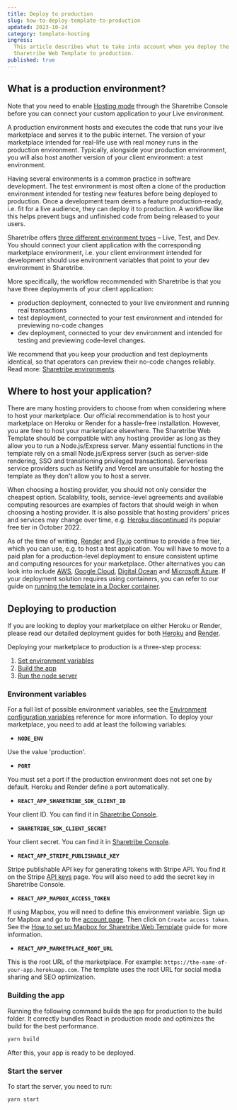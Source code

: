 ```yaml
---
title: Deploy to production
slug: how-to-deploy-template-to-production
updated: 2023-10-24
category: template-hosting
ingress:
  This article describes what to take into account when you deploy the
  Sharetribe Web Template to production.
published: true
---
```


## What is a production environment?

<info>
Note that you need to enable <a href='https://www.sharetribe.com/help/en/articles/8944305'> Hosting mode</a> through the Sharetribe Console before you can connect your custom application to your Live environment.
</info>

A production environment hosts and executes the code that runs your live
marketplace and serves it to the public internet. The version of your
marketplace intended for real-life use with real money runs in the
production environment. Typically, alongside your production
environment, you will also host another version of your client
environment: a test environment.

Having several environments is a common practice in software
development. The test environment is most often a clone of the
production environment intended for testing new features before being
deployed to production. Once a development team deems a feature
production-ready, i.e. fit for a live audience, they can deploy it to
production. A workflow like this helps prevent bugs and unfinished code
from being released to your users.

Sharetribe offers
[three different environment types](https://www.sharetribe.com/docs/concepts/sharetribe-environments/#environment-types)
– Live, Test, and Dev. You should connect your client application with
the corresponding marketplace environment, i.e. your client environment
intended for development should use environment variables that point to
your dev environment in Sharetribe.

More specifically, the workflow recommended with Sharetribe is that you
have three deployments of your client application:

- production deployment, connected to your live environment and running
  real transactions
- test deployment, connected to your test environment and intended for
  previewing no-code changes
- dev deployment, connected to your dev environment and intended for
  testing and previewing code-level changes.

We recommend that you keep your production and test deployments
identical, so that operators can preview their no-code changes reliably.
Read more:
[Sharetribe environments](/concepts/sharetribe-environments//#workflow-between-the-three-environments).

## Where to host your application?

There are many hosting providers to choose from when considering where
to host your marketplace. Our official recommendation is to host your
marketplace on Heroku or Render for a hassle-free installation. However,
you are free to host your marketplace elsewhere. The Sharetribe Web
Template should be compatible with any hosting provider as long as they
allow you to run a Node.js/Express server. Many essential functions in
the template rely on a small Node.js/Express server (such as server-side
rendering, SSO and transitioning privileged transactions). Serverless
service providers such as Netlify and Vercel are unsuitable for hosting
the template as they don't allow you to host a server.

When choosing a hosting provider, you should not only consider the
cheapest option. Scalability, tools, service-level agreements and
available computing resources are examples of factors that should weigh
in when choosing a hosting provider. It is also possible that hosting
providers' prices and services may change over time, e.g.
[Heroku discontinued](https://techcrunch.com/2022/08/25/heroku-announces-plans-to-eliminate-free-plans-blaming-fraud-and-abuse/)
its popular free tier in October 2022.

As of the time of writing, [Render](https://www.render.com) and
[Fly.io](https://fly.io) continue to provide a free tier, which you can
use, e.g. to host a test application. You will have to move to a paid
plan for a production-level deployment to ensure consistent uptime and
computing resources for your marketplace. Other alternatives you can
look into include [AWS](https://aws.amazon.com/),
[Google Cloud](https://cloud.google.com/),
[Digital Ocean](https://www.digitalocean.com/) and
[Microsoft Azure](https://azure.microsoft.com/). If your deployment
solution requires using containers, you can refer to our guide on
[running the template in a Docker container](/template/run-template-with-docker/).

## Deploying to production

<info>

If you are looking to deploy your marketplace on either Heroku or
Render, please read our detailed deployment guides for both
[Heroku](/template/how-to-deploy-template-to-heroku/) and
[Render](/tutorial/deploy-to-render/#deploy-to-render).

</info>

Deploying your marketplace to production is a three-step process:

1. [Set environment variables](#environment-variables)
2. [Build the app](#building-the-app)
3. [Run the node server](#starting-the-app)

### Environment variables

For a full list of possible environment variables, see the
[Environment configuration variables](/template/template-env/) reference
for more information. To deploy your marketplace, you need to add at
least the following variables:

- **`NODE_ENV`**

Use the value 'production'.

- **`PORT`**

You must set a port if the production environment does not set one by
default. Heroku and Render define a port automatically.

- **`REACT_APP_SHARETRIBE_SDK_CLIENT_ID`**

Your client ID. You can find it in
[Sharetribe Console](https://console.sharetribe.com/advanced/applications).

- **`SHARETRIBE_SDK_CLIENT_SECRET`**

Your client secret. You can find it in
[Sharetribe Console](https://console.sharetribe.com/advanced/applications).

- **`REACT_APP_STRIPE_PUBLISHABLE_KEY`**

Stripe publishable API key for generating tokens with Stripe API. You
find it on the Stripe
[API keys](https://dashboard.stripe.com/account/apikeys) page. You will
also need to add the secret key in Sharetribe Console.

- **`REACT_APP_MAPBOX_ACCESS_TOKEN`**

If using Mapbox, you will need to define this environment variable. Sign
up for Mapbox and go to the
[account page](https://www.mapbox.com/account/access-tokens). Then click
on `Create access token`. See the
[How to set up Mapbox for Sharetribe Web Template](/template/how-to-set-up-mapbox-for-template/)
guide for more information.

- **`REACT_APP_MARKETPLACE_ROOT_URL`**

This is the root URL of the marketplace. For example:
`https://the-name-of-your-app.herokuapp.com`. The template uses the root
URL for social media sharing and SEO optimization.

### Building the app

Running the following command builds the app for production to the build
folder. It correctly bundles React in production mode and optimizes the
build for the best performance.

```bash
yarn build
```

After this, your app is ready to be deployed.

### Start the server

To start the server, you need to run:

```bash
yarn start
```
